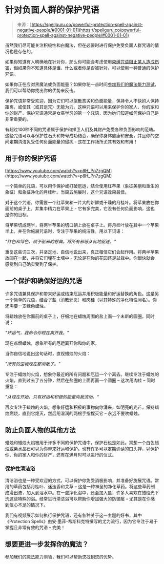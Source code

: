<!--yml

category: 未分类

日期：2024-06-12 18:21:57

-->

# 针对负面人群的保护咒语

> 来源：[https://spellguru.co/powerful-protection-spell-against-negative-people/#0001-01-01](https://spellguru.co/powerful-protection-spell-against-negative-people/#0001-01-01)

虽然我们尽可能关注积极性和白魔法，但在必要时进行保护免受负面人群咒语的情况也是存在的。

如果你知道有人明确地在针对你，那么你可能会考虑使用[束缚咒语阻止某人造成伤害](https://spellguru.co/powerful-binding-spell-to-stop-someone-from-doing-harm/)，但如果你不知道具体是谁、什么或者你是否被针对，可以使用一种普通的保护咒语。

如果你正在应对黑魔法或负面能量？如果你花一点时间[参加我们的魔法能力测试](https://spellguru.co/magick-test/)，我们可以帮助你找出你的优势来反击。

保护咒语非常受欢迎，因为它们可以驱散恶劣和负面能量，保持令人不快的人保持距离，或使其（或其诅咒）无能为力。这种咒语可以用来保护你的家人、你的家和你的财产。保护咒语通常是女巫学习的第一个咒语，因为她们知道如何保护自己是非常重要的。

有超过100种不同的咒语属于保护和捍卫人们及其财产免受各种负面影响的范畴。这些咒语可以与保护性石头和符号成功结合，确保你身体健康和安全，并且你的空间定期清洁免受任何负面能量的侵扰 - 这在工作场所尤其有效和有用！

## 用于你的保护咒语

[https://www.youtube.com/watch?v=p8H_Pn7zgQM](https://www.youtube.com/watch?v=p8H_Pn7zgQM)

一个简单的咒语，可以用作保护或打破厄运，结合使用红苹果（象征美丽和重生的象征）和象征净化的月桂叶。当周五施展时，这个咒语效果最佳。

对于这个咒语，你需要一个红苹果和一片大的新鲜或干燥的月桂叶。将苹果放在你面前的桌子上，并集中精力在苹果上 - 它有多完美，它没有任何负面影响，这也是你的目标。

将苹果切成两半，将两半苹果的切口朝上放在桌子上。将月桂叶放在其中一个苹果半上，并在你施展咒语时，专注于苹果的纯洁性，用以下词语：

*"红色和绿色，赋予驱邪的恩典。将所有邪恶从此地驱逐。"*

重复这些词三次，并坚定地、自信地说出来，真正相信它们会起作用。将两半苹果放回在一起，并将它们埋在土壤中 - 无论是在你的花园还是盆栽中。你很快就会感觉到自己确实受到了保护。

## 一个保护和确保好运的咒语

许多咒语兼具保护和带来好运或结束厄运并用积极能量和好运替换的角色。这是另一个简单的咒语，结合了盐（消散邪恶）和肉桂（以其特殊的净化特性闻名）。你还需要一支绿色蜡烛。

将蜡烛放在你面前的桌子上，仔细地在蜡烛周围的盐上画一个未断的圆圈，同时说：

*"坏运气，我命令你现在离开我。"*

现在点燃蜡烛，想象所有的厄运离开你和你的家。

当你自信地说出这句话时，直视蜡烛的火焰：

*"所有的逆境现在都消散了。"*

专注于蜡烛的火焰，想象你最近的所有问题和厄运一个个离去。继续专注于蜡烛的火焰，直到过去了五分钟，然后在盐圈的上面再画一个圆圈 – 这次用肉桂 – 同时重复：

*"从现在开始，只有好运和积极的能量向我流动。"*

再次专注于蜡烛的火焰，想象好运和积极的事物向你涌来，如明亮的光芒。保持蜡烛燃烧，直到它熄灭，然后用湿润的两根手指捏灭它 – 永远不要吹蜡烛。

## 防止负面人物的其他方法

蜡烛和蜡烛火焰被用于许多不同的保护咒语中，保护石也是如此。冥想一个白色蜡烛或紫水晶石可以为你带来好运和保护。也有许多可以定期诵读的口头禅，以保护你、你的家人和你的财产，还有在满月时可以进行的仪式。

### 保护性清洁浴

清洁浴也是一种受欢迎的方式，可以保护你免受消极影响，并准备好施展咒语。常用的草药包括月桂叶、迷迭香和艾草 – 这是一种神圣的净化草药。将这些草药制成浸出液，加入到浴水中。在一些净化浴中，还会加入盐，许多人喜欢在蜡烛光下洗这些特殊的浴。经常进行清洁浴可以帮助你增加强大的防御层 – 尤其是在你感到信心不足的情况下。

我们有视频展示如何执行保护咒语，还有各种关于这一主题的好书，其中《Protection Spells》由安·墨菲-希斯科克特撰写的尤为流行，因为它专注于易于掌握且非常有效的咒语 – 完美！

## 想要更进一步发挥你的魔法？

参加我们的魔法能力测验，我们可以帮助您找到您的优势。
